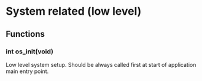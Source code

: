 
# System related (low level)

## Functions

### int os_init(void)

Low level system setup. Should be always called first at start of application main entry point.
